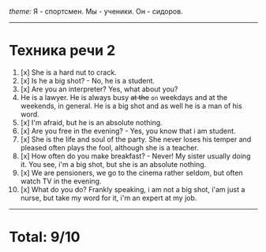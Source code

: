 *theme:* 
Я - спортсмен. 
Мы - ученики. 
Он - сидоров.

---
# Техника речи 2
1. [x] She is a hard nut to crack. 
2. [x] Is he a big shot? - No, he is a student.
3. [x] Are you an interpreter? Yes, what about you?
4. He is a lawyer. He is always busy ~~at the~~  `on` weekdays and at the weekends, in general. He is a big shot and as well he is a man of his word.
5. [x] I'm afraid, but he is an absolute nothing.
6. [x] Are you free in the evening? - Yes, you know that i am student.
7. [x] She is the life and soul of the party. She never loses his temper and pleased often plays the fool, although she is a teacher.
8. [x] How often do you make breakfast? - Never! My sister usually doing it. You see, i'm a big shot, but she is an absolute nothing.
9. [x] We are pensioners, we go to the cinema rather seldom, but often watch TV in the evening.
10. [x] What do you do? Frankly speaking, i am not a big shot, i'am just a nurse, but take my word for it, i'm an expert at my job.

---
# Total: 9/10